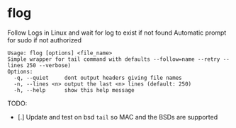# flog
Follow Logs in Linux and wait for log to exist if not found
Automatic prompt for sudo if not authorized
```
Usage: flog [options] <file_name>
Simple wrapper for tail command with defaults --follow=name --retry --lines 250 --verbose)
Options:
  -q, --quiet     dont output headers giving file names
  -n, --lines <n> output the last <n> lines (default: 250)
  -h, --help      show this help message
```

TODO:
* [.] Update and test on bsd `tail` so MAC and the BSDs are supported
